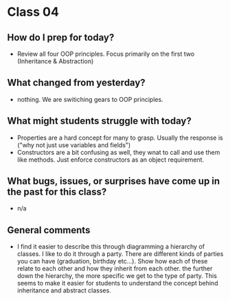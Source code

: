 # Class 04

## How do I prep for today?
- Review all four OOP principles. Focus primarily on the first two (Inheritance & Abstraction)

## What changed from yesterday? 
- nothing. We are switiching gears to OOP principles. 

## What might students struggle with today? 
- Properties are a hard concept for many to grasp. Usually the response is ("why not just use variables and fields") 
- Constructors are a bit confusing as well, they wnat to call and use them like methods. Just enforce constructors as an object requirement. 

## What bugs, issues, or surprises have come up in the past for this class?
- n/a

## General comments
- I find it easier to describe this through diagramming a hierarchy of classes. I like to do it through a party.
There are different kinds of parties you can have (graduation, birthday etc...). Show how each of these relate to each other
and how they inherit from each other. the further down the hierarchy, the more specific we get to the type of party. This seems
to make it easier for students to understand the concept behind inheritance and abstract classes. 

